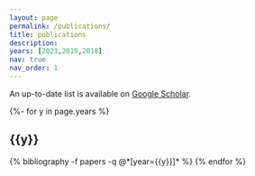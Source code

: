 ```yaml
---
layout: page
permalink: /publications/
title: publications
description: 
years: [2023,2019,2018]
nav: true
nav_order: 1
---
```


An up-to-date list is available on [Google Scholar](https://scholar.google.com/citations?user=XCaHtRUAAAAJ&hl=en).

<!-- _pages/publications.md -->
<div class="publications">

{%- for y in page.years %}
  <h2 class="year">{{y}}</h2>
  {% bibliography -f papers -q @*[year={{y}}]* %}
{% endfor %}

</div>
